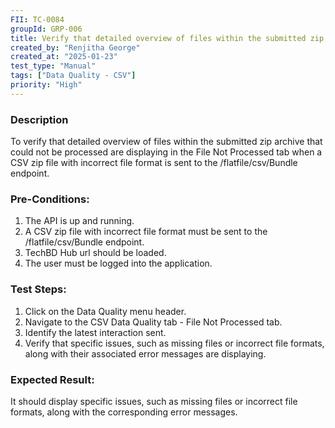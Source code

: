 ```yaml
---
FII: TC-0084
groupId: GRP-006
title: Verify that detailed overview of files within the submitted zip archive that could not be processed are displaying in the File Not Processed tab when a CSV zip file with incorrect file format is sent to the /flatfile/csv/Bundle endpoint
created_by: "Renjitha George"
created_at: "2025-01-23"
test_type: "Manual"
tags: ["Data Quality - CSV"]
priority: "High"
---
```


### Description

To verify that detailed overview of files within the submitted zip archive that
could not be processed are displaying in the File Not Processed tab when a CSV
zip file with incorrect file format is sent to the /flatfile/csv/Bundle
endpoint.

### Pre-Conditions:

1. The API is up and running.
2. A CSV zip file with incorrect file format must be sent to the
   /flatfile/csv/Bundle endpoint.
3. TechBD Hub url should be loaded.
4. The user must be logged into the application.

### Test Steps:

1. Click on the Data Quality menu header.
2. Navigate to the CSV Data Quality tab - File Not Processed tab.
3. Identify the latest interaction sent.
4. Verify that specific issues, such as missing files or incorrect file formats,
   along with their associated error messages are displaying.

### Expected Result:

It should display specific issues, such as missing files or incorrect file
formats, along with the corresponding error messages.
